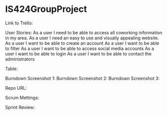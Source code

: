 # IS424GroupProject
Link to Trello:

User Stories:
As a user I need to be able to access all coworking information in my area. 
As a user I need an easy to use and visually appealing website. 
As a user I want to be able to create an account 
As a user I want to be able to filter 
As a user I want to be able to access social media accounts 
As a user I want to be able to login
As a user I want to be able to contact the administrators 

Table:

Burndown Screenshot 1:
Burndown Screenshot 2:
Burndown Screenshot 3:

Repo URL:

Scrum Mettings:

Sprint Review:
